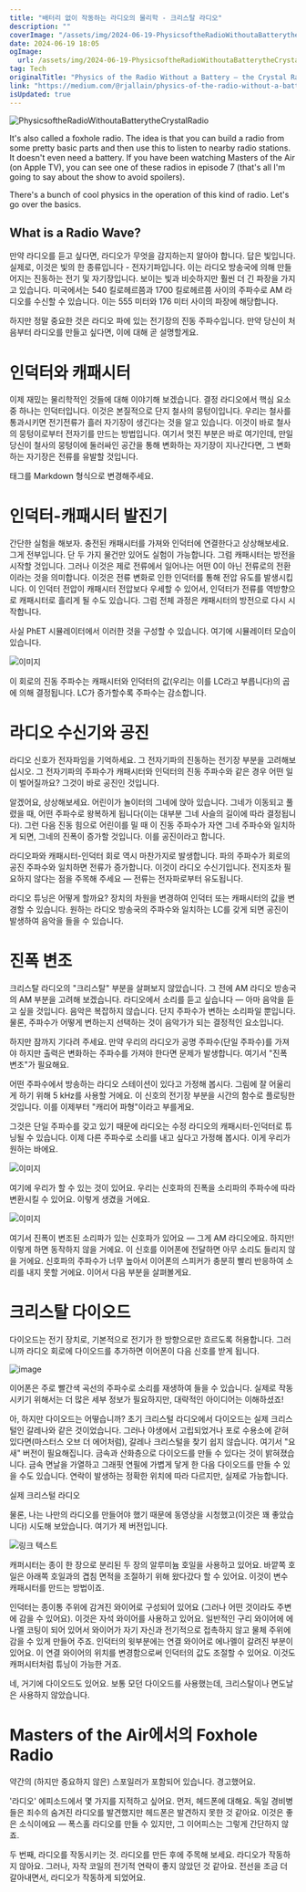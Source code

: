 ```yaml
---
title: "배터리 없이 작동하는 라디오의 물리학 - 크리스탈 라디오"
description: ""
coverImage: "/assets/img/2024-06-19-PhysicsoftheRadioWithoutaBatterytheCrystalRadio_0.png"
date: 2024-06-19 18:05
ogImage:
  url: /assets/img/2024-06-19-PhysicsoftheRadioWithoutaBatterytheCrystalRadio_0.png
tag: Tech
originalTitle: "Physics of the Radio Without a Battery — the Crystal Radio"
link: "https://medium.com/@rjallain/physics-of-the-radio-without-a-battery-the-crystal-radio-a057a5650077"
isUpdated: true
---
```


![PhysicsoftheRadioWithoutaBatterytheCrystalRadio](/assets/img/2024-06-19-PhysicsoftheRadioWithoutaBatterytheCrystalRadio_0.png)

It's also called a foxhole radio. The idea is that you can build a radio from some pretty basic parts and then use this to listen to nearby radio stations. It doesn't even need a battery. If you have been watching Masters of the Air (on Apple TV), you can see one of these radios in episode 7 (that's all I'm going to say about the show to avoid spoilers).

There's a bunch of cool physics in the operation of this kind of radio. Let's go over the basics.

## What is a Radio Wave?

<!-- cozy-coder - 수평 -->

<ins class="adsbygoogle"
     style="display:block"
     data-ad-client="ca-pub-4877378276818686"
     data-ad-slot="1107185301"
     data-ad-format="auto"
     data-full-width-responsive="true"></ins>

<script>
     (adsbygoogle = window.adsbygoogle || []).push({});
</script>

만약 라디오를 듣고 싶다면, 라디오가 무엇을 감지하는지 알아야 합니다. 답은 빛입니다. 실제로, 이것은 빛의 한 종류입니다 - 전자기파입니다. 이는 라디오 방송국에 의해 만들어지는 진동하는 전기 및 자기장입니다. 보이는 빛과 비슷하지만 훨씬 더 긴 파장을 가지고 있습니다. 미국에서는 540 킬로헤르쯤과 1700 킬로헤르쯤 사이의 주파수로 AM 라디오를 수신할 수 있습니다. 이는 555 미터와 176 미터 사이의 파장에 해당합니다.

하지만 정말 중요한 것은 라디오 파에 있는 전기장의 진동 주파수입니다. 만약 당신이 처음부터 라디오를 만들고 싶다면, 이에 대해 곧 설명할게요.

# 인덕터와 캐패시터

이제 재밌는 물리학적인 것들에 대해 이야기해 보겠습니다. 결정 라디오에서 핵심 요소 중 하나는 인덕터입니다. 이것은 본질적으로 단지 철사의 뭉텅이입니다. 우리는 철사를 통과시키면 전기전류가 흘러 자기장이 생긴다는 것을 알고 있습니다. 이것이 바로 철사의 뭉텅이로부터 전자기를 만드는 방법입니다. 여기서 멋진 부분은 바로 여기인데, 만일 당신이 철사의 뭉텅이에 둘러싸인 공간을 통해 변화하는 자기장이 지나간다면, 그 변화하는 자기장은 전류를 유발할 것입니다.

<!-- cozy-coder - 수평 -->

<ins class="adsbygoogle"
     style="display:block"
     data-ad-client="ca-pub-4877378276818686"
     data-ad-slot="1107185301"
     data-ad-format="auto"
     data-full-width-responsive="true"></ins>

<script>
     (adsbygoogle = window.adsbygoogle || []).push({});
</script>

<table> 태그를 Markdown 형식으로 변경해주세요.

<!-- cozy-coder - 수평 -->

<ins class="adsbygoogle"
     style="display:block"
     data-ad-client="ca-pub-4877378276818686"
     data-ad-slot="1107185301"
     data-ad-format="auto"
     data-full-width-responsive="true"></ins>

<script>
     (adsbygoogle = window.adsbygoogle || []).push({});
</script>

# 인덕터-캐패시터 발진기

간단한 실험을 해보자. 충전된 캐패시터를 가져와 인덕터에 연결한다고 상상해보세요. 그게 전부입니다. 단 두 가지 물건만 있어도 실험이 가능합니다. 그럼 캐패시터는 방전을 시작할 것입니다. 그러나 이것은 제로 전류에서 일어나는 어떤 0이 아닌 전류로의 전환이라는 것을 의미합니다. 이것은 전류 변화로 인한 인덕터를 통해 전압 유도를 발생시킵니다. 이 인덕터 전압이 캐패시터 전압보다 우세할 수 있어서, 인덕터가 전류를 역방향으로 캐패시터로 흘리게 될 수도 있습니다. 그럼 전체 과정은 캐패시터의 방전으로 다시 시작합니다.

사실 PhET 시뮬레이터에서 이러한 것을 구성할 수 있습니다. 여기에 시뮬레이터 모습이 있습니다.

![이미지](https://miro.medium.com/v2/resize:fit:1000/1*wXALs6lEmmBpUSpqB4IBKA.gif)

<!-- cozy-coder - 수평 -->

<ins class="adsbygoogle"
     style="display:block"
     data-ad-client="ca-pub-4877378276818686"
     data-ad-slot="1107185301"
     data-ad-format="auto"
     data-full-width-responsive="true"></ins>

<script>
     (adsbygoogle = window.adsbygoogle || []).push({});
</script>

이 회로의 진동 주파수는 캐패시터와 인덕터의 값(우리는 이를 LC라고 부릅니다)의 곱에 의해 결정됩니다. LC가 증가할수록 주파수는 감소합니다.

# 라디오 수신기와 공진

라디오 신호가 전자파임을 기억하세요. 그 전자기파의 진동하는 전기장 부분을 고려해보십시오. 그 전자기파의 주파수가 캐패시터와 인덕터의 진동 주파수와 같은 경우 어떤 일이 벌어질까요? 그것이 바로 공진인 것입니다.

알겠어요, 상상해보세요. 어린이가 놀이터의 그네에 앉아 있습니다. 그네가 이동되고 풀렸을 때, 어떤 주파수로 왕복하게 됩니다(이는 대부분 그네 사슬의 길이에 따라 결정됩니다). 그런 다음 진동 힘으로 어린이를 밀 때 이 진동 주파수가 자연 그네 주파수와 일치하게 되면, 그네의 진폭이 증가할 것입니다. 이를 공진이라고 합니다.

<!-- cozy-coder - 수평 -->

<ins class="adsbygoogle"
     style="display:block"
     data-ad-client="ca-pub-4877378276818686"
     data-ad-slot="1107185301"
     data-ad-format="auto"
     data-full-width-responsive="true"></ins>

<script>
     (adsbygoogle = window.adsbygoogle || []).push({});
</script>

라디오파와 캐패시터-인덕터 회로 역시 마찬가지로 발생합니다. 파의 주파수가 회로의 공진 주파수와 일치하면 전류가 증가합니다. 이것이 라디오 수신기입니다. 전지조차 필요하지 않다는 점을 주목해 주세요 — 전류는 전자파로부터 유도됩니다.

라디오 튜닝은 어떻게 할까요? 장치의 차원을 변경하여 인덕터 또는 캐패시터의 값을 변경할 수 있습니다. 원하는 라디오 방송국의 주파수와 일치하는 LC를 갖게 되면 공진이 발생하여 음악을 들을 수 있습니다.

# 진폭 변조

크리스탈 라디오의 "크리스탈" 부분을 살펴보지 않았습니다. 그 전에 AM 라디오 방송국의 AM 부분을 고려해 보겠습니다. 라디오에서 소리를 듣고 싶습니다 — 아마 음악을 듣고 싶을 것입니다. 음악은 복잡하지 않습니다. 단지 주파수가 변하는 소리파일 뿐입니다. 물론, 주파수가 어떻게 변하는지 선택하는 것이 음악가가 되는 결정적인 요소입니다.

<!-- cozy-coder - 수평 -->

<ins class="adsbygoogle"
     style="display:block"
     data-ad-client="ca-pub-4877378276818686"
     data-ad-slot="1107185301"
     data-ad-format="auto"
     data-full-width-responsive="true"></ins>

<script>
     (adsbygoogle = window.adsbygoogle || []).push({});
</script>

하지만 잠까지 기다려 주세요. 만약 우리의 라디오가 공명 주파수(단일 주파수)를 가져야 하지만 출력은 변화하는 주파수를 가져야 한다면 문제가 발생합니다. 여기서 "진폭 변조"가 필요해요.

어떤 주파수에서 방송하는 라디오 스테이션이 있다고 가정해 봅시다. 그림에 잘 어울리게 하기 위해 5 kHz를 사용할 거에요. 이 신호의 전기장 부분을 시간의 함수로 플로팅한 것입니다. 이를 이제부터 "캐리어 파형"이라고 부를게요.

그것은 단일 주파수를 갖고 있기 때문에 라디오는 수정 라디오의 캐패시터-인덕터로 튜닝될 수 있습니다. 이제 다른 주파수로 소리를 내고 싶다고 가정해 봅시다. 이게 우리가 원하는 바에요.

<!-- cozy-coder - 수평 -->

<ins class="adsbygoogle"
     style="display:block"
     data-ad-client="ca-pub-4877378276818686"
     data-ad-slot="1107185301"
     data-ad-format="auto"
     data-full-width-responsive="true"></ins>

<script>
     (adsbygoogle = window.adsbygoogle || []).push({});
</script>

![이미지](/assets/img/2024-06-19-PhysicsoftheRadioWithoutaBatterytheCrystalRadio_2.png)

여기에 우리가 할 수 있는 것이 있어요. 우리는 신호파의 진폭을 소리파의 주파수에 따라 변환시킬 수 있어요. 이렇게 생겼을 거에요.

![이미지](/assets/img/2024-06-19-PhysicsoftheRadioWithoutaBatterytheCrystalRadio_3.png)

여기서 진폭이 변조된 소리파가 있는 신호파가 있어요 — 그게 AM 라디오에요. 하지만! 이렇게 하면 동작하지 않을 거에요. 이 신호를 이어폰에 전달하면 아무 소리도 들리지 않을 거에요. 신호파의 주파수가 너무 높아서 이어폰의 스피커가 충분히 빨리 반응하여 소리를 내지 못할 거에요. 이어서 다음 부분을 살펴볼게요.

<!-- cozy-coder - 수평 -->

<ins class="adsbygoogle"
     style="display:block"
     data-ad-client="ca-pub-4877378276818686"
     data-ad-slot="1107185301"
     data-ad-format="auto"
     data-full-width-responsive="true"></ins>

<script>
     (adsbygoogle = window.adsbygoogle || []).push({});
</script>

# 크리스탈 다이오드

다이오드는 전기 장치로, 기본적으로 전기가 한 방향으로만 흐르도록 허용합니다. 그러니까 라디오 회로에 다이오드를 추가하면 이어폰이 다음 신호를 받게 됩니다.

![image](/assets/img/2024-06-19-PhysicsoftheRadioWithoutaBatterytheCrystalRadio_4.png)

이어폰은 주로 빨간색 곡선의 주파수로 소리를 재생하여 들을 수 있습니다. 실제로 작동시키기 위해서는 더 많은 세부 정보가 필요하지만, 대략적인 아이디어는 이해하셨죠!

<!-- cozy-coder - 수평 -->

<ins class="adsbygoogle"
     style="display:block"
     data-ad-client="ca-pub-4877378276818686"
     data-ad-slot="1107185301"
     data-ad-format="auto"
     data-full-width-responsive="true"></ins>

<script>
     (adsbygoogle = window.adsbygoogle || []).push({});
</script>

아, 하지만 다이오드는 어떻습니까? 초기 크리스털 라디오에서 다이오드는 실제 크리스털인 갈레나와 같은 것이었습니다. 그러나 야생에서 고립되었거나 포로 수용소에 갇혀 있다면(마스터스 오브 더 에어처럼), 갈레나 크리스털을 찾기 쉽지 않습니다. 여기서 "요새" 버전이 필요해집니다. 금속과 산화층으로 다이오드를 만들 수 있다는 것이 밝혀졌습니다. 금속 면날을 가열하고 그래핏 연필에 가볍게 닿게 한 다음 다이오드를 만들 수 있을 수도 있습니다. 연락이 발생하는 정확한 위치에 따라 다르지만, 실제로 가능합니다.

실제 크리스털 라디오

물론, 나는 나만의 라디오를 만들어야 했기 때문에 동영상을 시청했고(이것은 꽤 좋았습니다) 시도해 보았습니다. 여기가 제 버전입니다.

![링크 텍스트](/assets/img/2024-06-19-PhysicsoftheRadioWithoutaBatterytheCrystalRadio_5.png)

<!-- cozy-coder - 수평 -->

<ins class="adsbygoogle"
     style="display:block"
     data-ad-client="ca-pub-4877378276818686"
     data-ad-slot="1107185301"
     data-ad-format="auto"
     data-full-width-responsive="true"></ins>

<script>
     (adsbygoogle = window.adsbygoogle || []).push({});
</script>

캐퍼시터는 종이 한 장으로 분리된 두 장의 알루미늄 호일을 사용하고 있어요. 바깥쪽 호일은 아래쪽 호일과의 겹침 면적을 조절하기 위해 왔다갔다 할 수 있어요. 이것이 변수 캐패시터를 만드는 방법이죠.

인덕터는 종이통 주위에 감겨진 와이어로 구성되어 있어요 (그러나 어떤 것이라도 주변에 감을 수 있어요). 이것은 자석 와이어를 사용하고 있어요. 일반적인 구리 와이어에 에나멜 코팅이 되어 있어서 와이어가 자기 자신과 전기적으로 접촉하지 않고 물체 주위에 감을 수 있게 만들어 주죠. 인덕터의 윗부분에는 연결 와이어로 에나멜이 갈려진 부분이 있어요. 이 연결 와이어의 위치를 변경함으로써 인덕터의 값도 조절할 수 있어요. 이것도 캐퍼시터처럼 튜닝이 가능한 거죠.

네, 거기에 다이오드도 있어요. 보통 모던 다이오드를 사용했는데, 크리스탈이나 면도날은 사용하지 않았습니다.

# Masters of the Air에서의 Foxhole Radio

<!-- cozy-coder - 수평 -->

<ins class="adsbygoogle"
     style="display:block"
     data-ad-client="ca-pub-4877378276818686"
     data-ad-slot="1107185301"
     data-ad-format="auto"
     data-full-width-responsive="true"></ins>

<script>
     (adsbygoogle = window.adsbygoogle || []).push({});
</script>

약간의 (하지만 중요하지 않은) 스포일러가 포함되어 있습니다. 경고했어요.

'라디오' 에피소드에서 몇 가지를 지적하고 싶어요. 먼저, 헤드폰에 대해요. 독일 경비병들은 죄수의 숨겨진 라디오를 발견했지만 헤드폰은 발견하지 못한 것 같아요. 이것은 좋은 소식이에요 — 폭스홀 라디오를 만들 수 있지만, 그 이어피스는 그렇게 간단하지 않죠.

두 번째, 라디오를 작동시키는 것. 라디오를 만든 후에 주목해 보세요. 라디오가 작동하지 않아요. 그러나, 자작 코일의 전기적 연락이 좋지 않았던 것 같아요. 전선을 조금 더 갈아내면서, 라디오가 작동하게 되었어요.
